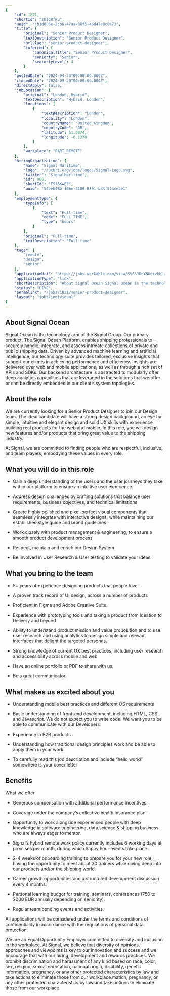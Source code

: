 ```yaml
---
{
	"id": 1821,
	"shortId": "zDlC8fPu",
	"uuid": "cb1d885e-2cb6-47aa-88f5-4bd47e0c0e73",
	"title": {
		"original": "Senior Product Designer",
		"textDescription": "Senior Product Designer",
		"urlSlug": "senior-product-designer",
		"inferred": {
			"canonicalTitle": "Senior Product Designer",
			"seniorty": "Senior",
			"seniortyLevel": 4
		}
	},
	"postedDate": "2024-04-23T00:00:00.000Z",
	"closedDate": "2024-05-20T00:00:00.000Z",
	"directApply": false,
	"jobLocation": {
		"original": "London, Hybrid",
		"textDescription": "Hybrid, London",
		"locations": [
			{
				"textDescription": "London",
				"locality": "London",
				"countryName": "United Kingdom",
				"countryCode": "GB",
				"latitude": 51.5074,
				"longitude": -0.1278
			}
		],
		"workplace": "PART_REMOTE"
	},
	"hiringOrganization": {
		"name": "Signal Maritime",
		"logo": "//uxbri.org/jobs/logos/Signal-Logo.svg",
		"twitter": "SignalMaritime",
		"id": 966,
		"shortId": "ESf6KwEZ",
		"uuid": "54eeb48b-166e-4186-8801-b34f514ceae1"
	},
	"employmentType": {
		"typeInfo": [
			{
				"text": "Full-time",
				"code": "FULL_TIME",
				"type": "hours"
			}
		],
		"original": "Full-time",
		"textDescription": "Full-time"
	},
	"tags": [
		"remote",
		"design",
		"senior"
	],
	"applicationUri": "https://jobs.workable.com/view/5VS3JKeYNkeivkhLqgbPmE/hybrid-senior-product-designer-in-london-at-signal",
	"applicationType": "link",
	"shortDescription": "About Signal Ocean Signal Ocean is the technology arm of the Signal Group. Our primary product, The Signal Ocean Platform, enables shipping professionals to securely handle, integrate, and assess",
	"status": "LIVE",
	"permalink": "/jobs/1821/senior-product-designer",
	"layout": "jobs/individual"
}
---
```

<h2>About Signal Ocean</h2><p>Signal Ocean is the technology arm of the Signal Group. Our primary product, The Signal Ocean Platform, enables shipping professionals to securely handle, integrate, and assess intricate collections of private and public shipping data. Driven by advanced machine learning and artificial intelligence, our technology suite provides tailored, exclusive insights that support our clients in achieving performance and efficiency. Insights are delivered over web and mobile applications, as well as through a rich set of APIs and SDKs. Our backend architecture is abstracted to modularly offer deep analytics capabilities that are leveraged in the solutions that we offer or can be directly embedded in our client’s system topologies.</p><h2>About the role</h2><p>We are currently looking for a Senior Product Designer to join our Design team. The ideal candidate will have a strong design background, an eye for simple, intuitive and elegant design and solid UX skills with experience building real products for the web and mobile. In this role, you will design new features and/or products that bring great value to the shipping industry.</p><p>At Signal, we are committed to finding people who are respectful, inclusive, and team players, embodying these values in every role.</p><h2>What you will do in this role</h2><ul><li><p>Gain a deep understanding of the users and the user journeys they take within our platform to ensure an intuitive user experience</p></li><li><p>Address design challenges by crafting solutions that balance user requirements, business objectives, and technical limitations</p></li><li><p>Create highly polished and pixel-perfect visual components that seamlessly integrate with interactive designs, while maintaining our established style guide and brand guidelines</p></li><li><p>Work closely with product management &amp; engineering, to ensure a smooth product development process</p></li><li><p>Respect, maintain and enrich our Design System</p></li><li><p>Be involved in User Research &amp; User testing to validate your ideas</p></li></ul><h2>What you bring to the team</h2><ul><li><p>5+ years of experience designing products that people love.</p></li><li><p>A proven track record of UI design, across a number of products&nbsp;</p></li><li><p>Proficient in Figma and Adobe Creative Suite.</p></li><li><p>Experience with prototyping tools and taking a product from Ideation to Delivery and beyond&nbsp;</p></li><li><p>Ability to understand product mission and value proposition and to use user research and using analytics to design simple and relevant interfaces that delight the targeted personas.</p></li><li><p>Strong knowledge of current UX best practices, including user research and accessibility across mobile and web</p></li><li><p>Have an online portfolio or PDF to share with us.</p></li><li><p>Be a great communicator.</p></li></ul><h2>What makes us excited about you</h2><ul><li><p>Understanding mobile best practices and different OS requirements</p></li><li><p>Basic understanding of front-end development, including HTML, CSS, and Javascript. We do not expect you to write code. We want you to be able to communicate with our Developers</p></li><li><p>Experience in B2B products</p></li><li><p>Understanding how traditional design principles work and be able to apply them in your work</p></li><li><p>To carefully read this jod description and include “hello world” somewhere is your cover letter</p></li></ul><h2>Benefits</h2><p>What we offer</p><ul><li><p>Generous compensation with additional performance incentives.</p></li><li><p>Coverage under the company’s collective health insurance plan.</p></li><li><p>Opportunity to work alongside experienced people with deep knowledge in software engineering, data science &amp; shipping business who are always eager to mentor.</p></li><li><p>Signal’s hybrid remote work policy currently includes 6 working days at premises per month, during which happy hour events take place</p></li><li><p>2-4 weeks of onboarding training to prepare you for your new role, having the opportunity to meet about 30 trainers while diving deep into our products and/or the shipping world.</p></li><li><p>Career growth opportunities and a structured development discussion every 4 months.</p></li><li><p>Personal learning budget for training, seminars, conferences (750 to 2000 EUR annually depending on seniority).</p></li><li><p>Regular team bonding events and activities.</p></li></ul><p>All applications will be considered under the terms and conditions of confidentiality in accordance with the regulations of personal data protection.</p><p>We are an Equal Opportunity Employer committed to diversity and inclusion in the workplace. At Signal, we believe that diversity of opinions, approaches and viewpoints is key to our innovation and success and we encourage that with our hiring, development and rewards practices. We prohibit discrimination and harassment of any kind based on race, color, sex, religion, sexual orientation, national origin, disability, genetic information, pregnancy, or any other protected characteristics by law and take actions to eliminate those from our workplace.mation, pregnancy, or any other protected characteristics by law and take actions to eliminate those from our workplace.</p>
